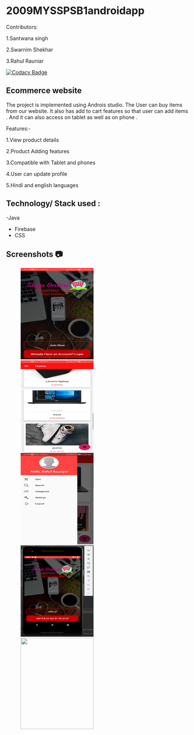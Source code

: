 # 2009MYSSPSB1androidapp

Contributors:

1.Santwana singh

2.Swarnim Shekhar

3.Rahul Rauniar



[![Codacy Badge](https://app.codacy.com/project/badge/Grade/3e93da1f0faf4e4d9c0488c14d19e838)](https://www.codacy.com/gh/99002451/2009MYSSPSB1androidapp/dashboard?utm_source=github.com&amp;utm_medium=referral&amp;utm_content=99002451/2009MYSSPSB1androidapp&amp;utm_campaign=Badge_Grade)



## Ecommerce website
The project is implemented using Androis studio. The User can buy items from our website. It also has add to cart features so that user can add items . And it can also access on tablet as well as on phone . 

Features:-

1.View product details


2.Product Adding features


3.Compatible with Tablet and phones


4.User can update profile


5.Hindi and english languages

## Technology/ Stack used :
-Java
- Firebase
- CSS

## Screenshots :camera:
<p><img src="/projectscreenshots/image6.png" width="200" height="250" hspace=40>
  <img src="/projectscreenshots/image3.png" width="200" height="250" hspace=40>
  <img src="/projectscreenshots/image4.png" width="200" height="250" hspace=40>
  <img src="/projectscreenshots/image7.png" width="200" height="250" hspace=40>
  <img src="/projectscreenshots/image2.png" width="200" height="250" hspace=40>
</p>






